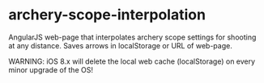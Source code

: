 # archery-scope-interpolation
AngularJS web-page that interpolates archery scope settings for shooting at any distance. Saves arrows in localStorage or URL of web-page.

WARNING: iOS 8.x will delete the local web cache (localStorage) on every minor upgrade of the OS!
